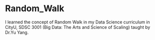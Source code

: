 # Random_Walk
I learned the concept of Random Walk in my Data Science curriculum in CityU, SDSC 3001 (Big Data: The Arts and Science of Scaling) taught by Dr.Yu Yang.





